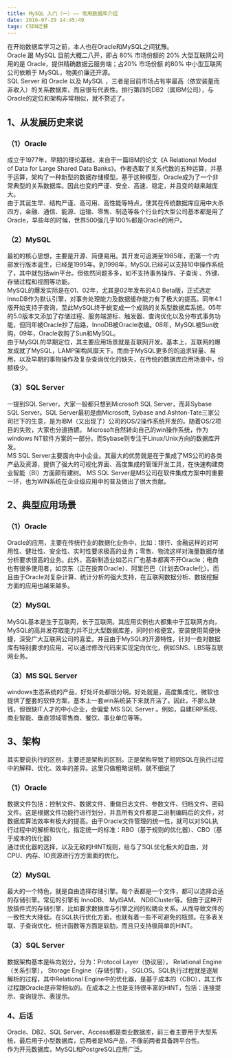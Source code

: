 ```yaml
---
title: MySQL 入门（一）—— 常用数据库介绍
date: 2016-07-29 14:45:49
tags: CSDN迁移
---
```

   在开始数据库学习之前，本人也在Oracle和MySQL之间犹豫。   
 Oracle 跟 MySQL 目前大概二八开，即占 80% 市场份额的 20% 大型互联网公司用的是 Oracle，提供精确数据云服务端；占20% 市场份额 的80% 中小型互联网公司依赖于 MySQL，物美价廉还开源。   
 SQL Server 和 Oracle 以及 MySQL ，三者是目前市场占有率最高（依安装量而非收入）的关系数据库，而且很有代表性。排行第四的DB2（属IBM公司），与Oracle的定位和架构非常相似，就不赘述了。

 
## []()1、从发展历史来说

 
### []()（1）Oracle

 成立于1977年，早期的理论基础，来自于一篇IBM的论文《A Relational Model of Data for Large Shared Data Banks》。作者选取了关系代数的五种运算，并基于运算，架构了一种新型的数据存储模型。基于这种模型，Oracle成为了一个非常典型的关系数据库。因此也变的严谨、安全、高速、稳定，并且变的越来越庞大。   
 由于其诞生早、结构严谨、高可用、高性能等特点，使其在传统数据库应用中大杀四方，金融、通信、能源、运输、零售、制造等各个行业的大型公司基本都是用了Oracle，早些年的时候，世界500强几乎100%都是Oracle的用户。

 
### []()（2）MySQL

 最初的核心思想，主要是开源、简便易用。其开发可追溯至1985年，而第一个内部发行版本诞生，已经是1995年。到1998年，MySQL已经可以支持10中操作系统了，其中就包括win平台。但依然问题多多，如不支持事务操作、子查询 、外键、存储过程和视图等功能。   
 MySQL的爆发实际是在01、02年，尤其是02年发布的4.0 Beta版，正式选定InnoDB作为默认引擎，对事务处理能力及数据缓存能力有了极大的提高。同年4.1版开始支持子查询，至此MySQL终于蜕变成一个成熟的关系型数据库系统。05年的5.0版本又添加了存储过程、服务端游标、触发器、查询优化以及分布式事务功能，但同年被Oracle抄了后路，InnoDB被Oracle收编。08年，MySQL被Sun收购，09年，Oracle收购了Sun和MySQL。   
 由于MySQL的早期定位，其主要应用场景就是互联网开发。基本上，互联网的爆发成就了MySQL，LAMP架构风靡天下。而由于MySQL更多的的追求轻量、易用，以及早期的事物操作及复杂查询优化的缺失，在传统的数据库应用场景中，份额极少。

 
### []()（3）SQL Server

 一提到SQL Server，大家一般都只想到Microsoft SQL Server，而非Sybase SQL Server。SQL Server最初是由Microsoft, Sybase and Ashton-Tate三家公司拦下的生意，是为IBM（又出现了）公司的OS/2操作系统开发的。随着OS/2项目的失败，大家也分道扬镳。 Microsoft自然转向自己的win操作系统，作为windows NT软件方案的一部分。而Sybase则专注于Linux/Unix方向的数据库开发。   
 MS SQL Server主要面向中小企业。其最大的优势就是在于集成了MS公司的各类产品及资源，提供了强大的可视化界面、高度集成的管理开发工具，在快速构建商业智能（BI）方面颇有建树。 MS SQL Server是MS公司在软件集成方案中的重要一环，也为WIN系统在企业级应用中的普及做出了很大贡献。

 
## []()2、典型应用场景

 
### []()（1）Oracle

 Oracle的应用，主要在传统行业的数据化业务中，比如：银行、金融这样的对可用性、健壮性、安全性、实时性要求极高的业务；零售、物流这样对海量数据存储分析要求很高的业务。此外，高新制造业如芯片厂也基本都离不开Oracle；电商也有很多使用者，如京东（正在投奔Oracle）、阿里巴巴（计划去Oracle化）。而且由于Oracle对复杂计算、统计分析的强大支持，在互联网数据分析、数据挖掘方面的应用也越来越多。

 
### []()（2）MySQL

 MySQL基本是生于互联网，长于互联网。其应用实例也大都集中于互联网方向，MySQL的高并发存取能力并不比大型数据库差，同时价格便宜，安装使用简便快捷，深受广大互联网公司的喜爱。并且由于MySQL的开源特性，针对一些对数据库有特别要求的应用，可以通过修改代码来实现定向优化，例如SNS、LBS等互联网业务。

 
### []()（3）MS SQL Server

 windows生态系统的产品，好处坏处都很分明。好处就是，高度集成化，微软也提供了整套的软件方案，基本上一套win系统装下来就齐活了。因此，不那么缺钱，但很缺IT人才的中小企业，会偏爱 MS SQL Server 。例如，自建ERP系统、商业智能、垂直领域零售商、餐饮、事业单位等等。

 
## []()3、架构

 其实要说执行的区别，主要还是架构的区别。正是架构导致了相同SQL在执行过程中的解释、优化、效率的差异。这里只做粗略说明，就不细说了

 
### []()（1）Oracle

 数据文件包括：控制文件、数据文件、重做日志文件、参数文件、归档文件、密码文件。这是根据文件功能行进行划分，并且所有文件都是二进制编码后的文件，对数据库算法效率有极大的提高。由于Oracle文件管理的统一性，就可以对SQL执行过程中的解析和优化，指定统一的标准：RBO（基于规则的优化器）、CBO（基于成本的优化器）   
 通过优化器的选择，以及无敌的HINT规则，给与了SQL优化极大的自由，对CPU、内存、IO资源进行方方面面的优化。

 
### []()（2）MySQL

 最大的一个特色，就是自由选择存储引擎。每个表都是一个文件，都可以选择合适的存储引擎。常见的引擎有 InnoDB、 MyISAM、 NDBCluster等。但由于这种开放插件式的存储引擎，比如要求数据库与引擎之间的松耦合关系。从而导致文件的一致性大大降低。在SQL执行优化方面，也就有着一些不可避免的瓶颈。在多表关联、子查询优化、统计函数等方面是软肋，而且只支持极简单的HINT。

 
### []()（3）SQL Server

 数据架构基本是纵向划分，分为：Protocol Layer（协议层）， Relational Engine（关系引擎）， Storage Engine（存储引擎）， SQLOS。SQL执行过程就是逐层解析的过程，其中Relational Engine中的优化器，是基于成本的（CBO），其工作过程跟Oracle是非常相似的。在成本之上也是支持很丰富的HINT，包括：连接提示、查询提示、表提示。

 
### []()4、后话

 Oracle、DB2、SQL Server、Access都是商业数据库，前三者主要用于大型系统，最后用于小型数据库，后两者是MS产品，不像前两者具备跨平台性。   
 作为开元数据库，MySQL和PostgreSQL应用广泛。

   
 